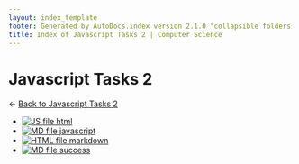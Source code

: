 ```yaml
---
layout: index_template
footer: Generated by AutoDocs.index version 2.1.0 "collapsible folders (probably)" ⓒ Starwort, 2020
title: Index of Javascript Tasks 2 | Computer Science
---
```


# Javascript Tasks 2

← [Back to Javascript Tasks 2](..)

- [![JS file](https://img.icons8.com/windows/512/4a90e2/js.png) html](Paper_1/javascript_tasks_2/html.js)
- [![MD file](https://img.icons8.com/windows/512/4a90e2/regular-document.png) javascript](Paper_1/javascript_tasks_2/javascript.md)
- [![HTML file](https://img.icons8.com/windows/512/4a90e2/regular-document.png) markdown](Paper_1/javascript_tasks_2/markdown.html)
- [![MD file](https://img.icons8.com/windows/512/4a90e2/regular-document.png) success](Paper_1/javascript_tasks_2/success.md)

